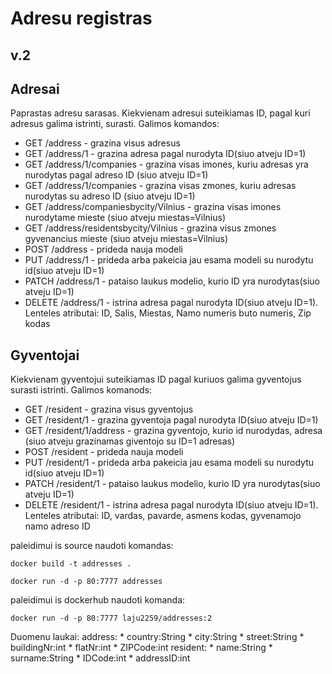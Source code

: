 
# Adresu registras
## v.2
## Adresai
Paprastas adresu sarasas. Kiekvienam adresui suteikiamas ID, pagal kuri adresus galima istrinti, surasti.
Galimos komandos:
* GET /address - grazina visus adresus
* GET /address/1 - grazina adresa pagal nurodyta ID(siuo atveju ID=1)
* GET /address/1/companies - grazina visas imones, kuriu adresas yra nurodytas pagal adreso ID (siuo atveju ID=1)
* GET /address/1/companies - grazina visas zmones, kuriu adresas nurodytas su adreso ID (siuo atveju ID=1)
* GET /address/companiesbycity/Vilnius - grazina visas imones nurodytame mieste (siuo atveju miestas=Vilnius)
* GET /address/residentsbycity/Vilnius - grazina visus zmones gyvenancius mieste (siuo atveju miestas=Vilnius)
* POST /address - prideda nauja modeli
* PUT /address/1 - prideda arba pakeicia jau esama modeli su nurodytu id(siuo atveju ID=1)
* PATCH /address/1 - pataiso laukus modelio, kurio ID yra nurodytas(siuo atveju ID=1)
* DELETE /address/1 - istrina adresa pagal nurodyta ID(siuo atveju ID=1).
Lenteles atributai: ID, Salis, Miestas, Namo numeris buto numeris, Zip kodas
## Gyventojai
Kiekvienam gyventojui suteikiamas ID pagal kuriuos galima gyventojus surasti istrinti.
Galimos komanods:
* GET /resident - grazina visus gyventojus
* GET /resident/1 - grazina gyventoja pagal nurodyta ID(siuo atveju ID=1)
* GET /resident/1/address - grazina gyventojo, kurio id nurodydas, adresa (siuo atveju grazinamas giventojo su ID=1 adresas)
* POST /resident - prideda nauja modeli
* PUT /resident/1 - prideda arba pakeicia jau esama modeli su nurodytu id(siuo atveju ID=1)
* PATCH /resident/1 - pataiso laukus modelio, kurio ID yra nurodytas(siuo atveju ID=1)
* DELETE /resident/1 - istrina adresa pagal nurodyta ID(siuo atveju ID=1).
Lenteles atributai: ID, vardas, pavarde, asmens kodas, gyvenamojo namo adreso ID

paleidimui is source naudoti komandas:

`docker build -t addresses .`

`docker run -d -p 80:7777 addresses`

paleidimui is dockerhub naudoti komanda:

`docker run -d -p 80:7777 laju2259/addresses:2`
  
  Duomenu laukai:
    address:
      * country:String
      * city:String
      * street:String
      * buildingNr:int
      * flatNr:int
      * ZIPCode:int
    resident:
      * name:String
      * surname:String
      * IDCode:int
      * addressID:int
